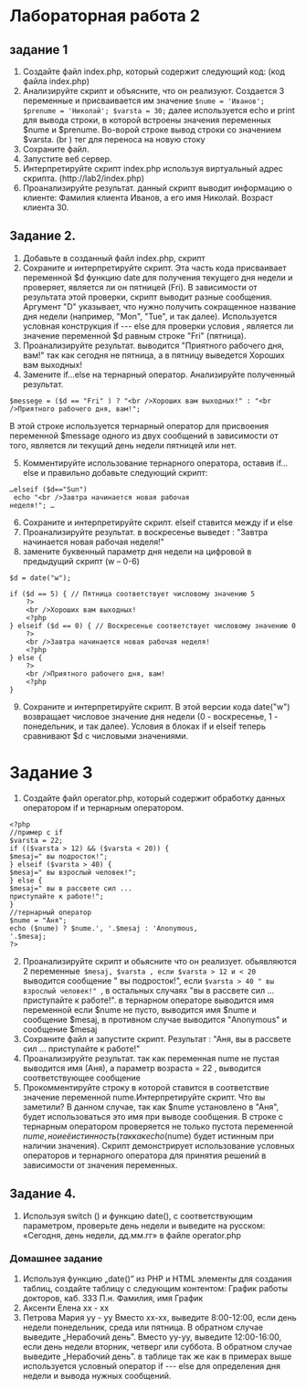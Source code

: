 # Лабораторная работа 2
## задание 1
1. Создайте файл index.php, который содержит
следующий код: (код файла index.php)
2. Анализируйте скрипт и объясните, что он
реализуют.
Создается 3 переменные и присваивается им значение ```$nume = 'Иванов'; $prenume = 'Николай'; $varsta = 30;``` далее используется echo и print для вывода строки, в которой встроены значения переменных $nume и $prenume. Во-ворой строке вывод строки со значением $varsta. (br ) тег для переноса на новую стоку 
3. Сохраните файл.
4. Запустите веб сервер.
5. Интерпретируйте скрипт index.php используя виртуальный адрес скрипта. (http://lab2/index.php)
6. Проанализируйте результат.
данный скрипт выводит информацию о клиенте:
Фамилия клиента Иванов, а его имя Николай.
Возраст клиента 30.


## Задание 2.
1. Добавьте в созданный файл index.php, скрипт
2. Сохраните и интерпретируйте скрипт.
Эта часть кода присваивает переменной $d функцию date для получения текущего дня недели и проверяет, является ли он пятницей (Fri). В зависимости от результата этой проверки, скрипт выводит разные сообщения. Аргумент "D" указывает, что нужно получить сокращенное название дня недели (например, "Mon", "Tue", и так далее). Используется условная конструкция if --- else  для проверки условия , является ли значение переменной $d равным строке "Fri" (пятница).
3. Проанализируйте результат.
выводится "Приятного рабочего дня, вам!" так как сегодня не пятница, а в пятницу выведется Хороших вам выходных!
4. Замените if…else на тернарный оператор. Анализируйте полученный результат.
```$d = date("D");
$messege = ($d == "Fri" ) ? "<br />Хороших вам выходных!" : "<br />Приятного рабочего дня, вам!";
```

В этой строке используется тернарный оператор для присвоения переменной $message одного из двух сообщений в зависимости от того, является ли текущий день недели пятницей или нет.

5. Комментируйте использование тернарного
оператора, оставив if…else и правильно
добавьте следующий скрипт:
```
…elseif ($d=="Sun")
 echo "<br />Завтра начинается новая рабочая
неделя!"; …
```

6. Сохраните и интерпретируйте скрипт.
elseif ставится между if и else 
7. Проанализируйте результат.
в воскресенье выведет : "Завтра начинается новая рабочая неделя!"
8. замените буквенный параметр дня недели на цифровой в предыдущий скрипт (w – 0-6)
```
$d = date("w");

if ($d == 5) { // Пятница соответствует числовому значению 5
    ?>
    <br />Хороших вам выходных!
    <?php
} elseif ($d == 0) { // Воскресенье соответствует числовому значению 0
    ?>
    <br />Завтра начинается новая рабочая неделя!
    <?php
} else {
    ?>
    <br />Приятного рабочего дня, вам!
    <?php
}
```
9. Сохраните и интерпретируйте скрипт.
В этой версии кода date("w") возвращает числовое значение дня недели (0 - воскресенье, 1 - понедельник, и так далее). Условия в блоках if и elseif теперь сравнивают $d с числовыми значениями.

# Задание 3
1. Создайте файл operator.php, который
содержит обработку данных оператором if и
тернарным оператором.
```
<?php
//пример с if
$varsta = 22;
if (($varsta > 12) && ($varsta < 20)) {
$mesaj=" вы подросток!";
} elseif ($varsta > 40) {
$mesaj=" вы взрослый человек!";
} else {
$mesaj=" вы в рассвете сил ...
приступайте к работе!";
}
//тернарный оператор
$nume = "Аня";
echo ($nume) ? $nume.', '.$mesaj : 'Anonymous,
'.$mesaj;
?>
```
2. Проанализируйте скрипт и обьясните что он реализует.
обьявляются 2 переменные``` $mesaj, $varsta , если $varsta > 12 и < 20``` выводится сообщение " вы подросток!", если ```$varsta > 40 " вы взрослый человек!" ```, в остальных случаях "вы в рассвете сил ... приступайте к работе!". в тернарном операторе выводится имя переменной если $nume не пусто, выводится имя $nume и сообщение $mesaj, в противном случае выводится "Anonymous" и сообщение $mesaj
3. Сохраните файл и запустите скрипт.
Результат : "Аня, вы в рассвете сил ... приступайте к работе!"
4. Проанализируйте результат.
так как переменная nume не пустая выводится имя (Аня), а параметр возраста = 22 , выводится соответствующее сообщение 
5. Прокомментируйте строку в которой ставится в соответствие значение переменной nume.Интерпретируйте скрипт. Что вы заметили?
В данном случае, так как $nume установлено в "Аня", будет использоваться это имя при выводе сообщения.
В строке с тернарным оператором проверяется не только пустота переменной $nume, но и её истинность (так как echo ($nume) будет истинным при наличии значения).
Скрипт демонстрирует использование условных операторов и тернарного оператора для принятия решений в зависимости от значения переменных.


## Задание 4.
1. Используя switch () и функцию date(), с соответствующим параметром, проверьте день недели и выведите на русском: «Сегодня, день недели, дд.мм.гг» 
в файле operator.php

### Домашнее задание
1. Используя функцию „date()” из PHP и HTML
элементы для создания таблиц, создайте
таблицу с следующим контентом:
График работы докторов, каб. 333
П.н. Фамилия, имя График
1. Аксенти Елена xx - xx
2. Петрова Мария yy - yy
Вместо xx-xx, выведите 8:00-12:00, если день
недели понедельник, среда или пятница. В
обратном случае выведите „Нерабочий день”.
Вместо yy-yy, выведите 12:00-16:00, если день
недели вторник, четверг или суббота. В
обратном случае выведите „Нерабочий день”.
в таблице так же как в примерах выше используется условный оператор if --- else для определения дня недели и вывода нужных сообщений.
